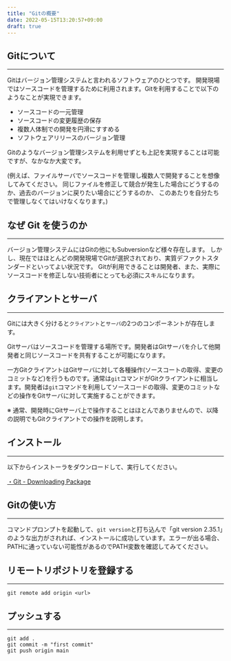 ```yaml
---
title: "Gitの概要"
date: 2022-05-15T13:20:57+09:00
draft: true
---
```


## Gitについて
---
Gitはバージョン管理システムと言われるソフトウェアのひとつです。
開発現場ではソースコードを管理するために利用されます。Gitを利用することで以下のようなことが実現できます。
* ソースコードの一元管理
* ソースコードの変更履歴の保存
* 複数人体制での開発を円滑にすすめる
* ソフトウェアリリースのバージョン管理

Gitのようなバージョン管理システムを利用せずとも上記を実現することは可能ですが、なかなか大変です。

(例えば、ファイルサーバでソースコードを管理し複数人で開発することを想像してみてください。
同じファイルを修正して競合が発生した場合にどうするのか、過去のバージョンに戻りたい場合にどうするのか、
このあたりを自分たちで管理しなくてはいけなくなります。)

## なぜ Git を使うのか
---
バージョン管理システムにはGitの他にもSubversionなど様々存在します。
しかし、現在ではほとんどの開発現場でGitが選択されており、実質デファクトスタンダードといってよい状況です。
Gitが利用できることは開発者、また、実際にソースコードを修正しない技術者にとっても必須にスキルになります。

## クライアントとサーバ
---
Gitには大きく分けると`クライアント`と`サーバ`の2つのコンポーネントが存在します。

Gitサーバはソースコードを管理する場所です。開発者はGitサーバを介して他開発者と同じソースコードを共有することが可能になります。

一方GitクライアントはGitサーバに対して各種操作(ソースコートの取得、変更のコミットなど)を行うものです。通常は`git`コマンドがGitクライアントに相当します。開発者は`git`コマンドを利用してソースコードの取得、変更のコミットなどの操作をGitサーバに対して実施することができます。

※ 通常、開発時にGitサーバ上で操作することはほとんでありませんので、以降の説明でもGitクライアントでの操作を説明します。

## インストール
---
以下からインストーラをダウンロードして、実行してください。

[・Git - Downloading Package](https://git-scm.com/download/win)

## Gitの使い方
---
コマンドプロンプトを起動して、`git version`と打ち込んで「git version 2.35.1」のような出力がされれば、インストールに成功しています。エラーが出る場合、PATHに通っていない可能性があるのでPATH変数を確認してみてください。

## リモートリポジトリを登録する
---
```
git remote add origin <url>
```

## プッシュする
---
```
git add .
git commit -m "first commit"
git push origin main
```
